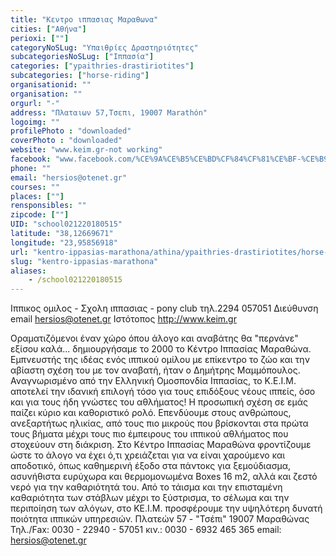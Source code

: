 ```yaml
---
title: "Κεντρο ιππασιας Μαραθωνα"
cities: ["Αθήνα"]
perioxi: [""]
categoryNoSLug: "Υπαιθρίες Δραστηριότητες"
subcategoriesNoSLug: ["Ιππασία"]
categories: ["ypaithries-drastiriotites"]
subcategories: ["horse-riding"]
organisationid: ""
organisation: ""
orgurl: "-"
address: "Πλαταιων 57,Τσεπι, 19007 Marathón"
logoimg: ""
profilePhoto : "downloaded"
coverPhoto : "downloaded"
website: "www.keim.gr-not working"
facebook: "www.facebook.com/%CE%9A%CE%B5%CE%BD%CF%84%CF%81%CE%BF-%CE%B9%CF%80%CF%80%CE%B1%CF%83%CE%B9%CE%B1%CF%82-%CE%9C%CE%B1%CF%81%CE%B1%CE%B8%CF%89%CE%BD%CE%B1-168672009822350/"
phone: ""
email: "hersios@otenet.gr"
courses: ""
places: [""]
rensponsibles: ""
zipcode: [""]
UID: "school021220180515"
latitude: "38,12669671"
longitude: "23,95856918"
url: "kentro-ippasias-marathona/athina/ypaithries-drastiriotites/horse-riding"
slug: "kentro-ippasias-marathona"
aliases:
    - /school021220180515
---
```



Ιππικος ομιλος - Σχολη ιππασιας - pony club τηλ.2294 057051 Διεύθυνση email hersios@otenet.gr Ιστότοπος http://www.keim.gr

Οραματιζόμενοι έναν χώρο όπου άλογο και αναβάτης θα &quot;περνάνε&quot; εξίσου καλά... δημιουργήσαμε το 2000 το Κέντρο Ιππασίας Μαραθώνα. Εμπνευστής της ιδέας ενός ιππικού ομίλου με επίκεντρο το ζώο και την αβίαστη σχέση του με τον αναβατή, ήταν ο Δημήτρης Μαμμόπουλος. Αναγνωρισμένο από την Ελληνική Ομοσπονδία Ιππασίας, το Κ.Ε.Ι.Μ. αποτελεί την ιδανική επιλογή τόσο για τους επιδόξους νέους ιππείς, όσο και για τους ήδη γνώστες του αθλήματος! Η προσωπική σχέση σε εμάς παίζει κύριο και καθοριστικό ρολό. Επενδύουμε στους ανθρώπους, ανεξαρτήτως ηλικίας, από τους πιο μικρούς που βρίσκονται στα πρώτα τους βήματα μέχρι τους πιο έμπειρους του ιππικού αθλήματος που στοχεύουν στη διάκριση. Στο Κέντρο Ιππασίας Μαραθώνα φροντίζουμε ώστε το άλογο να έχει ό,τι χρειάζεται για να είναι χαρούμενο και αποδοτικό, όπως καθημερινή έξοδο στα πάντοκς για ξεμούδιασμα, ασυνήθιστα ευρύχωρα και θερμομονωμένα Boxes 16 m2, αλλά και ζεστό νερό για την καθαριότητά του. Από το τάισμα και την επισταμένη καθαριότητα των στάβλων μέχρι το ξύστρισμα, το σέλωμα και την περιποίηση των αλόγων, στο ΚΕ.Ι.Μ. προσφέρουμε την υψηλότερη δυνατή ποιότητα ιππικών υπηρεσιών. Πλατεών 57 - &quot;Τσέπι&quot; 19007 Μαραθώνας Τηλ./Fax: 0030 - 22940 - 57051 κιν.: 0030 - 6932 465 365 email: hersios@otenet.gr